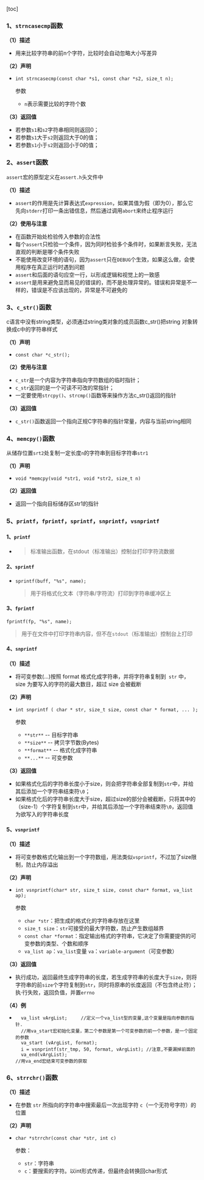[toc]

### 1、`strncasecmp`函数

**（1）描述**

- 用来比较字符串的前n个字符，比较时会自动忽略大小写差异

**（2）声明**

- `int strncasecmp(const char *s1, const char *s2, size_t n);`

  参数

  - `n`表示需要比较的字符个数

**（3）返回值**

- 若参数`s1`和`s2`字符串相同则返回0；
- 若参数`s1`大于`s2`则返回大于0的值；
- 若参数`s1`小于`s2`则返回小于0的值；

### 2、`assert`函数

`assert`宏的原型定义在`assert.h`头文件中

**（1）描述**

- `assert`的作用是先计算表达式`expression`，如果其值为假（即为0），那么它先向`stderr`打印一条出错信息，然后通过调用`abort`来终止程序运行

**（2）使用与注意**

- 在函数开始处检验传入参数的合法性
- 每个`assert`只检验一个条件，因为同时检验多个条件时，如果断言失败，无法直观的判断是哪个条件失败
- 不能使用改变环境的语句，因为`assert`只在`DEBUG`个生效，如果这么做，会使用程序在真正运行时遇到问题
- `assert`和后面的语句应空一行，以形成逻辑和视觉上的一致感
- `assert`是用来避免显而易见的错误的，而不是处理异常的。错误和异常是不一样的，错误是不应该出现的，异常是不可避免的

### 3、`c_str()`函数

c语言中没有string类型，必须通过string类对象的成员函数c_str()把string 对象转换成c中的字符串样式

**（1）声明**

- `const char *c_str();`

**（2）使用与注意**

- `c_str`是一个内容为字符串指向字符数组的临时指针； 
- `c_str`返回的是一个可读不可改的常指针；
- 一定要使用`strcpy()`、`strcmp()`函数等来操作方法c_str()返回的指针 

**（3）返回值**

- `c_str()`函数返回一个指向正规C字符串的指针常量，内容与当前string相同

### 4、`memcpy()`函数

从储存位置`srt2`处复制一定长度`n`的字符串到目标字符串`str1`

**（1）声明**

- `void *memcpy(void *str1, void *str2, size_t n)	`

**（2）返回值**

- 返回一个指向目标储存区str1的指针

### 5、`printf`，`fprintf`，`sprintf`，`snprintf`，`vsnprintf`

#### 1、`printf`

- > 标准输出函数，在stdout（标准输出）控制台打印字符流数据

#### 2、`sprintf`

- `sprintf(buff, "%s", name);`

	> 用于将格式化文本（字符串/字符流）打印到字符串缓冲区上

#### 3、`fprintf`

`fprintf(fp, "%s", name);`

> 用于在文件中打印字符串内容，但不在`stdout`（标准输出）控制台上打印

#### 4、`snprintf`

**（1）描述**

- 将可变参数(...)按照 format 格式化成字符串，并将字符串复制到` str` 中，size 为要写入的字符的最大数目，超过 size 会被截断

**（2）声明**

- `int snprintf ( char * str, size_t size, const char * format, ... );`

	参数

	- `**str**` -- 目标字符串
	- `**size**` -- 拷贝字节数(Bytes)
	- `**format**` -- 格式化成字符串
	- `**...**` -- 可变参数

**（3）返回值**

- 如果格式化后的字符串长度小于size，则会把字符串全部复制到`str`中，并给其后添加一个字符串结束符`\0`；
- 如果格式化后的字符串长度大于size，超过size的部分会被截断，只将其中的（size-1）个字符复制到`str`中，并给其后添加一个字符串结束符`\0`，返回值为欲写入的字符串长度

#### 5、`vsnprintf`

**（1）描述**

- 将可变参数格式化输出到一个字符数组，用法类似`vsprintf`，不过加了size限制，防止内存溢出

**（2）声明**

- `int vsnprintf(char* str, size_t size, const char* format, va_list ap);`

	参数

	- `char *str`：把生成的格式化的字符串存放在这里
	- `size_t size`：`str`可接受的最大字符数，防止产生数组越界
	- `const char *format`：指定输出格式的字符串，它决定了你需要提供的可变参数的类型、个数和顺序
	- `va_list ap`：`va_list`变量 `va`：`variable-argument`（可变参数）

**（3）返回值**

- 执行成功，返回最终生成字符串的长度，若生成字符串的长度大于`size`，则将字符串的前`size`个字符复制到`str`，同时将原串的长度返回（不包含终止符）；执·行失败，返回负值，并置`errno`

**（4）例**

- ```
	va_list vArgList;     //定义一个va_list型的变量,这个变量是指向参数的指针.
	//用va_start宏初始化变量，第二个参数是第一个可变参数的前一个参数，是一个固定的参数
	va_start (vArgList, format);  
	i = vsnprintf(str_tmp, 50, format, vArgList); //注意,不要漏掉前面的
	va_end(vArgList);                            						 //用va_end宏结束可变参数的获取
	```

### 6、`strrchr()`函数

**（1）描述**

- 在参数 `str` 所指向的字符串中搜索最后一次出现字符 `c`（一个无符号字符）的位置

**（2）声明**

- `char *strrchr(const char *str, int c)`

	参数：

	- `str`：字符串
	- `c`：要搜索的字符。以int形式传递，但最终会转换回char形式

